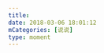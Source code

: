 ```yaml
---
title: 
date: 2018-03-06 18:01:12
mCategories: [说说]
type: moment
---
```


<div id="pics-20180306180112"></div>

<script src="/lib/moment/pics.js"></script>
<script>
var data = [
    {"link": "2018-03-06_000000.jpeg", "type": "shuoshuo"},
    {"link": "2018-03-06_000001.jpeg", "type": "shuoshuo"},
    {"link": "2018-03-06_000002.jpeg", "type": "shuoshuo"},
    {"link": "2018-03-06_000003.jpeg", "type": "shuoshuo"},
    {"link": "2018-03-06_000004.jpeg", "type": "shuoshuo"},
    {"link": "2018-03-06_000005.jpeg", "type": "shuoshuo"},
    {"link": "2018-03-06_000006.jpeg", "type": "shuoshuo"},
    {"link": "2018-03-06_000007.jpeg", "type": "shuoshuo"},
    {"link": "2018-03-06_000008.jpeg", "type": "shuoshuo"}
];
picsRender(data, "pics-20180306180112");
</script>
